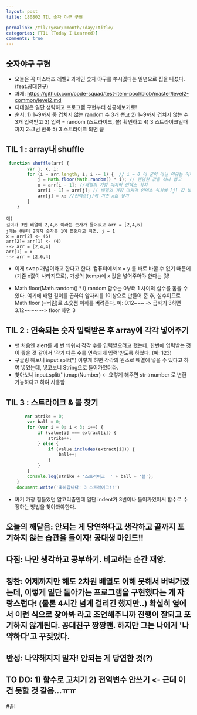 ```yaml
---
layout: post
title: 180802 TIL 숫자 야구 구현

permalink: /til/:year/:month/:day/:title/
categories: [TIL (Today I Learned)]
comments: true
---
```


## 숫자야구 구현
- 오늘은 꼭 마스터즈 레벨2 과제인 숫자 야구를 뿌시겠다는 일념으로 집을 나섰다. (feat.공대친구)
- 과제: <https://github.com/code-squad/test-item-pool/blob/master/level2-common/level2.md>
- 디테일은 일단 생략하고 프로그램 구현부터 성공해보기로! 
- 순서:  1) 1~9까지 중 겹치지 않는 random 수 3개 뽑고 
        2) 1~9까지 겹치지 않는 수 3개 입력받고 
        3) 입력 = random (스트라이크, 볼) 확인하고 
        4) 3 스트라이크일때까지 2~3번 반복 
        5) 3 스트라이크 되면 끝

## TIL 1 : array내 shuffle

```javascript
 function shuffle(arr) {
        var j, x, i;
        for (i = arr.length; i; i -= 1) {  // i = 0 이 굳이 아닌 이유는 어차피 나중에 0이 되니까. 
            j = Math.floor(Math.random() * i); // 랜덤한 값을 하나 뽑고
            x = arr[i - 1]; //배열의 가장 마지막 인덱스 위치
            arr[i - 1] = arr[j]; // 배열의 가장 마지막 인덱스 위치에 [j] 값 넣기
            arr[j] = x; //인덱스[j]에 기존 x값 넣기
        }
    }
```

```text
예) 
길이가 3인 배열에 2,4,6 이라는 숫자가 들어있고 arr = [2,4,6]
j에는 0부터 2까지 숫자중 1이 뽑혔다고 치면, j = 1
x = arr[2] <- (6)
arr[2]= arr[1] <- (4)
--> arr = [2,4,4]
arr[1] = x
--> arr = [2,6,4]
```

- 이게 swap 개념이라고 한다고 한다.
컴퓨터에서 x = y 를 바로 바꿀 수 없기 때문에 (기존 x값이 사라지므로), 가상의 (temp)에 x 값을 넣어주어야 한다는 것!

- Math.floor(Math.random() * i)
random 함수는 0부터 1 사이의 실수를 뽑을 수 있다. 여기에 배열 길이를 곱하여 앞자리를 1이상으로 만들어 준 후, 실수이므로 Math.floor (=버림)로 소숫점 이하를 버려준다. 예: 0.12~~~ -> 곱하기 3하면 3.12~~~~ --> floor 하면 3

## TIL 2 : 연속되는 숫자 입력받은 후 array에 각각 넣어주기

- 맨 처음엔 alert를 세 번 띄워서 각각 수를 입력받으려고 했는데, 한번에 입력받는 것이 좋을 것 같아서 '각기 다른 수를 연속되게 입력'받도록 하였다. (예: 123)
- 구글링 해보니 input.split('') 이렇게 하면 각각의 원소로 배열에 넣을 수 있다고 하여 넣었는데, 넣고보니 String으로 들어가있더라.
- 찾아보니 input.split('').map(Number) <- 요렇게 해주면 str->number 로 변환가능하다고 하여 사용함

## TIL 3 : 스트라이크 & 볼 찾기

```javascript
       var strike = 0;
        var ball = 0;
        for (var i = 0; i < 3; i++) {
            if (value[i] === extract[i]) {
                strike++;
            } else {
                if (value.includes(extract[i])) {
                    ball++;
                }
            }
        }
        console.log(strike + '스트라이크  ' + ball + '볼');
    }
    document.write('축하합니다! 3 스트라이크!!')
```

- 짜기 가장 힘들었던 알고리즘인데 일단 indent가 3번이나 들어가있어서 함수로 수정하는 방법을 찾아봐야한다. 

## 오늘의 깨달음: 안되는 게 당연하다고 생각하고 끝까지 포기하지 않는 습관을 들이자! 공대생 마인드!! 
## 다짐: 나만 생각하고 공부하기. 비교하는 순간 재앙. 
## 칭찬: 어제까지만 해도 2차원 배열도 이해 못해서 버벅거렸는데, 이렇게 일단 돌아가는 프로그램을 구현했다는 게 자랑스럽다! (물론 4시간 넘게 걸리긴 했지만..) 확실히 옆에서 이런 식으로 찾아봐 라고 조언해주니까 진행이 잘되고 포기하지 않게된다. 공대친구 짱짱맨. 하지만 그는 나에게 '나약하다'고 꾸짖었다. 
## 반성: 나약해지지 말자! 안되는 게 당연한 것(?)
## TO DO: 1) 함수로 고치기 2) 전역변수 안쓰기 <- 근데 이건 못할 것 같음...ㅠㅠ


#끝!


